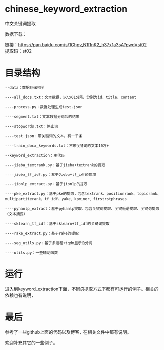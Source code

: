 # chinese_keyword_extraction
中文关键词提取<br>

数据下载：<br>

链接：https://pan.baidu.com/s/1Chpv_N1I1nK2_h37x1a3sA?pwd=st02 <br>
提取码：st02<br>

# 目录结构

```
--data：数据存储相关

----all_docs.txt：文本数据，以\x01分隔，分别为id，title，content

----process.py：数据处理生成test.json

----segment.txt：文本数据分词后的结果

----stopwords.txt：停止词

----test.json：带关键词的文本，有一千条

----train_docx_keywords.txt：不带关键词的文本10万+

--keyword_extraction：主代码

----jieba_textrank.py：基于jieba+textrank的提取

----jieba_tf_idf.py：基于Jieba+tf_idf的提取

----jionlp_extract.py：基于jionlp的提取

----pke_extract.py：基于pke的提取，包含textrank、positionrank、topicrank、multipartiterank、tf_idf、yake、kpminer、firstrstphrases

----pyhanlp_extract：基于pyhanlp提取，包含关键词提取、关键短语提取、关键句提取（文本摘要）

----sklearn_tf_idf：基于sklearn+tf_idf的关键词提取

----rake_extract.py：基于rake的提取

----seg_utils.py：基于多进程+tqdm显示的分词

----utils.py：一些辅助函数
```

# 运行

进入到keyword_extraction下面，不同的提取方式下都有可运行的例子。相关的依赖也有说明，

# 最后

参考了一些github上面的代码以及博客，在相关文件中都有说明。<br>

欢迎补充其它的一些例子。
